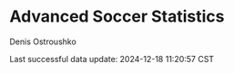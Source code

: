 # Advanced Soccer Statistics
Denis Ostroushko

<!-- gfm -->

Last successful data update: 2024-12-18 11:20:57 CST
